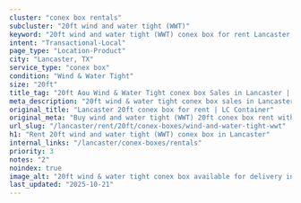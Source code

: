 ```yaml
---
cluster: "conex box rentals"
subcluster: "20ft wind and water tight (WWT)"
keyword: "20ft wind and water tight (WWT) conex box for rent Lancaster, TX"
intent: "Transactional-Local"
page_type: "Location-Product"
city: "Lancaster, TX"
service_type: "conex box"
condition: "Wind & Water Tight"
size: "20ft"
title_tag: "20ft Aou Wind & Water Tight conex box Sales in Lancaster | LC Container"
meta_description: "20ft wind & water tight conex box sales in Lancaster. Fast delivery, competitive pricing. Serving conex boxes area. Quote ID: Z87. Call (214) 524-4168 for your free quote today."
original_title: "Lancaster 20ft conex box for rent | LC Container"
original_meta: "Buy wind and water tight (WWT) 20ft conex box rent with local delivery in Lancaster, TX. LC Container — local Since 2003. Request a fast quote today."
url_slug: "/lancaster/rent/20ft/conex-boxes/wind-and-water-tight-wwt"
h1: "Rent 20ft wind and water tight (WWT) conex box in Lancaster"
internal_links: "/lancaster/conex-boxes/rentals"
priority: 3
notes: "2"
noindex: true
image_alt: "20ft wind & water tight conex box available for delivery in Lancaster"
last_updated: "2025-10-21"
---
```


<!-- TODO: Add unique city/inventory copy, images, and internal links here. -->
